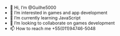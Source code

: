 - 👋 Hi, I’m @Guilhe5000
- 👀 I’m interested in games and app development
- 🌱 I’m currently learning JavaScript
- 💞️ I’m looking to collaborate on games development
- 📫 How to reach me +55(011)94746-5048

<!---
Guilhe5000/Guilhe5000 is a ✨ special ✨ repository because its `README.md` (this file) appears on your GitHub profile.
You can click the Preview link to take a look at your changes.
--->
